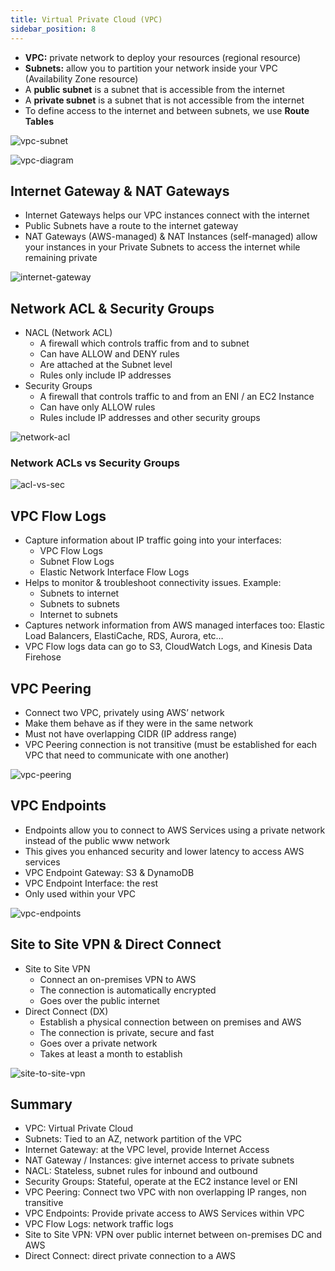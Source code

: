 ```yaml
---
title: Virtual Private Cloud (VPC)
sidebar_position: 8
---
```


- **VPC:** private network to deploy your resources (regional resource)
- **Subnets:** allow you to partition your network inside your VPC (Availability Zone resource)
- A **public subnet** is a subnet that is accessible from the internet
- A **private subnet** is a subnet that is not accessible from the internet
- To define access to the internet and between subnets, we use **Route Tables**

![vpc-subnet](/img/docs/cloud/aws/vpc-subnet.png)

![vpc-diagram](/img/docs/cloud/aws/vpc-diagram.png)

## Internet Gateway & NAT Gateways

- Internet Gateways helps our VPC instances connect with the internet
- Public Subnets have a route to the internet gateway
- NAT Gateways (AWS-managed) & NAT Instances (self-managed) allow your instances in your Private Subnets to access the internet while remaining private

![internet-gateway](/img/docs/cloud/aws/internet-gateway.png)

## Network ACL & Security Groups

- NACL (Network ACL)
  - A firewall which controls traffic from and to subnet
  - Can have ALLOW and DENY rules
  - Are attached at the Subnet level
  - Rules only include IP addresses
- Security Groups
  - A firewall that controls traffic to and from an ENI / an EC2 Instance
  - Can have only ALLOW rules
  - Rules include IP addresses and other security groups

![network-acl](/img/docs/cloud/aws/network-acl.png)

### Network ACLs vs Security Groups

![acl-vs-sec](/img/docs/cloud/aws/acl-vs-sec.png)

## VPC Flow Logs

- Capture information about IP traffic going into your interfaces:
  - VPC Flow Logs
  - Subnet Flow Logs
  - Elastic Network Interface Flow Logs
- Helps to monitor & troubleshoot connectivity issues. Example:
  - Subnets to internet
  - Subnets to subnets
  - Internet to subnets
- Captures network information from AWS managed interfaces too: Elastic Load Balancers, ElastiCache, RDS, Aurora, etc…
- VPC Flow logs data can go to S3, CloudWatch Logs, and Kinesis Data Firehose

## VPC Peering

- Connect two VPC, privately using AWS’ network
- Make them behave as if they were in the same network
- Must not have overlapping CIDR (IP address range)
- VPC Peering connection is not transitive (must be established for each VPC that need to communicate with one another)

![vpc-peering](/img/docs/cloud/aws/vpc-peering.png)

## VPC Endpoints

- Endpoints allow you to connect to AWS Services using a private network instead of the public www network
- This gives you enhanced security and lower latency to access AWS services
- VPC Endpoint Gateway: S3 & DynamoDB
- VPC Endpoint Interface: the rest
- Only used within your VPC

![vpc-endpoints](/img/docs/cloud/aws/vpc-endpoints.png)

## Site to Site VPN & Direct Connect

- Site to Site VPN
  - Connect an on-premises VPN to AWS
  - The connection is automatically encrypted
  - Goes over the public internet
- Direct Connect (DX)
  - Establish a physical connection between on premises and AWS
  - The connection is private, secure and fast
  - Goes over a private network
  - Takes at least a month to establish

![site-to-site-vpn](/img/docs/cloud/aws/site-to-site-vpn.png)

## Summary

- VPC: Virtual Private Cloud
- Subnets: Tied to an AZ, network partition of the VPC
- Internet Gateway: at the VPC level, provide Internet Access
- NAT Gateway / Instances: give internet access to private subnets
- NACL: Stateless, subnet rules for inbound and outbound
- Security Groups: Stateful, operate at the EC2 instance level or ENI
- VPC Peering: Connect two VPC with non overlapping IP ranges, non transitive
- VPC Endpoints: Provide private access to AWS Services within VPC
- VPC Flow Logs: network traffic logs
- Site to Site VPN: VPN over public internet between on-premises DC and AWS
- Direct Connect: direct private connection to a AWS
